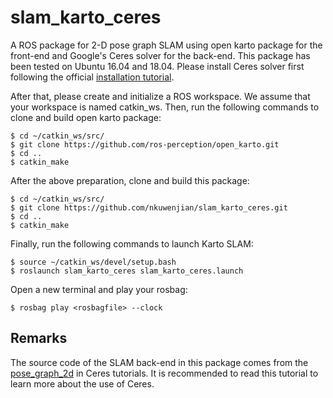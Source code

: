 # slam_karto_ceres
A ROS package for 2-D pose graph SLAM using open karto package for the front-end and Google's Ceres solver for the back-end. This package has been tested on Ubuntu 16.04 and 18.04. Please install Ceres solver first following the official [installation tutorial](http://ceres-solver.org/installation.html#linux).

After that, please create and initialize a ROS workspace. We assume that your workspace is named catkin_ws. Then, run the following commands to clone and build open karto package:
```
$ cd ~/catkin_ws/src/
$ git clone https://github.com/ros-perception/open_karto.git
$ cd ..
$ catkin_make
```

After the above preparation, clone and build this package:
```
$ cd ~/catkin_ws/src/
$ git clone https://github.com/nkuwenjian/slam_karto_ceres.git
$ cd ..
$ catkin_make
```

Finally, run the following commands to launch Karto SLAM:
```
$ source ~/catkin_ws/devel/setup.bash
$ roslaunch slam_karto_ceres slam_karto_ceres.launch
```

Open a new terminal and play your rosbag:
```
$ rosbag play <rosbagfile> --clock
```

## Remarks
The source code of the SLAM back-end in this package comes from the [pose_graph_2d](http://ceres-solver.org/nnls_tutorial.html#other-examples) in Ceres tutorials. It is recommended to read this tutorial to learn more about the use of Ceres.